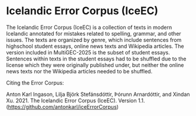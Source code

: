 # Icelandic Error Corpus (IceEC)

The Icelandic Error Corpus (IceEC) is a collection of texts in modern Icelandic annotated for mistakes related to spelling, grammar, and other issues. The texts are organized by genre, which include sentences from highschool student essays, online news texts and Wikipedia articles. The version included in MultiGEC-2025 is the subset of student essays. Sentences within texts in the student essays had to be shuffled due to the license which they were originally published under, but neither the online news texts nor the Wikipedia articles needed to be shuffled.

Citing the Error Corpus:

Anton Karl Ingason, Lilja Björk Stefánsdóttir, Þórunn Arnardóttir, and Xindan Xu. 2021. The Icelandic Error Corpus (IceEC). Version 1.1. (https://github.com/antonkarl/iceErrorCorpus)